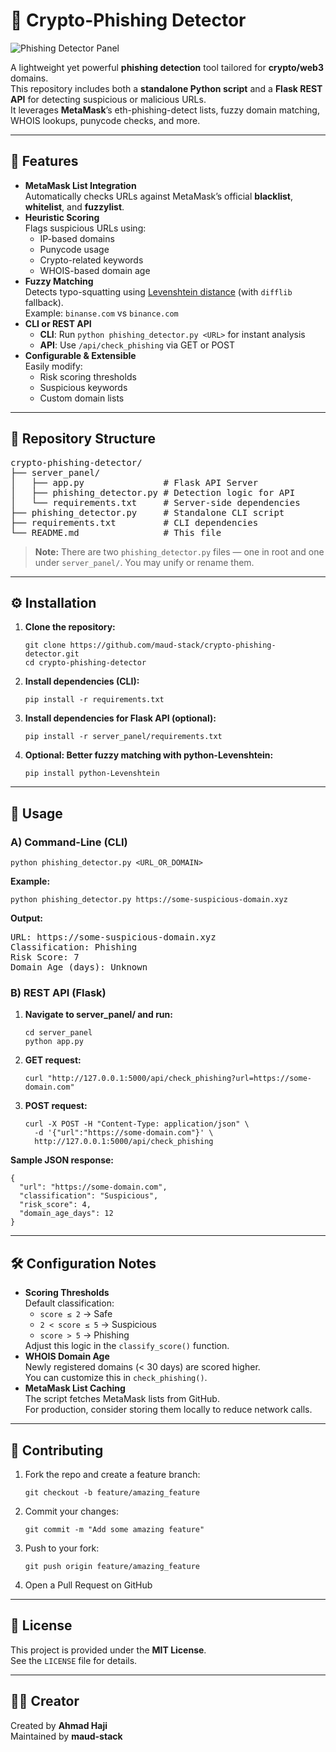 <h1>🚨 Crypto-Phishing Detector</h1>

<img src="https://i.imgur.com/limT7I1.png" alt="Phishing Detector Panel">


<p>
  A lightweight yet powerful <b>phishing detection</b> tool tailored for <b>crypto/web3</b> domains.<br>
  This repository includes both a <b>standalone Python script</b> and a <b>Flask REST API</b> for detecting suspicious or malicious URLs.<br>
  It leverages <b>MetaMask</b>’s eth-phishing-detect lists, fuzzy domain matching, WHOIS lookups, punycode checks, and more.
</p>

<hr>

<h2>🔐 Features</h2>

<ul>
  <li><b>MetaMask List Integration</b><br>
      Automatically checks URLs against MetaMask’s official <b>blacklist</b>, <b>whitelist</b>, and <b>fuzzylist</b>.
  </li>
  <li><b>Heuristic Scoring</b><br>
      Flags suspicious URLs using:
      <ul>
        <li>IP-based domains</li>
        <li>Punycode usage</li>
        <li>Crypto-related keywords</li>
        <li>WHOIS-based domain age</li>
      </ul>
  </li>
  <li><b>Fuzzy Matching</b><br>
      Detects typo-squatting using <a href="https://en.wikipedia.org/wiki/Levenshtein_distance">Levenshtein distance</a> (with <code>difflib</code> fallback).<br>
      Example: <code>binanse.com</code> vs <code>binance.com</code>
  </li>
  <li><b>CLI or REST API</b><br>
      <ul>
        <li><b>CLI</b>: Run <code>python phishing_detector.py &lt;URL&gt;</code> for instant analysis</li>
        <li><b>API</b>: Use <code>/api/check_phishing</code> via GET or POST</li>
      </ul>
  </li>
  <li><b>Configurable & Extensible</b><br>
      Easily modify:
      <ul>
        <li>Risk scoring thresholds</li>
        <li>Suspicious keywords</li>
        <li>Custom domain lists</li>
      </ul>
  </li>
</ul>

<hr>

<h2>📁 Repository Structure</h2>

<pre>
crypto-phishing-detector/
├── server_panel/
│   ├── app.py               # Flask API Server
│   ├── phishing_detector.py # Detection logic for API
│   └── requirements.txt     # Server-side dependencies
├── phishing_detector.py     # Standalone CLI script
├── requirements.txt         # CLI dependencies
└── README.md                # This file
</pre>

<blockquote><b>Note:</b> There are two <code>phishing_detector.py</code> files — one in root and one under <code>server_panel/</code>. You may unify or rename them.</blockquote>

<hr>

<h2>⚙️ Installation</h2>

<ol>
  <li><b>Clone the repository:</b><br>
  <pre><code>git clone https://github.com/maud-stack/crypto-phishing-detector.git
cd crypto-phishing-detector</code></pre></li>

  <li><b>Install dependencies (CLI):</b><br>
  <pre><code>pip install -r requirements.txt</code></pre></li>

  <li><b>Install dependencies for Flask API (optional):</b><br>
  <pre><code>pip install -r server_panel/requirements.txt</code></pre></li>

  <li><b>Optional: Better fuzzy matching with python-Levenshtein:</b><br>
  <pre><code>pip install python-Levenshtein</code></pre></li>
</ol>

<hr>

<h2>🚀 Usage</h2>

<h3>A) Command-Line (CLI)</h3>
<pre><code>python phishing_detector.py &lt;URL_OR_DOMAIN&gt;</code></pre>
<b>Example:</b>
<pre><code>python phishing_detector.py https://some-suspicious-domain.xyz</code></pre>
<b>Output:</b>
<pre>
URL: https://some-suspicious-domain.xyz
Classification: Phishing
Risk Score: 7
Domain Age (days): Unknown
</pre>

<h3>B) REST API (Flask)</h3>

<ol>
  <li><b>Navigate to server_panel/ and run:</b><br>
  <pre><code>cd server_panel
python app.py</code></pre></li>

  <li><b>GET request:</b><br>
  <pre><code>curl "http://127.0.0.1:5000/api/check_phishing?url=https://some-domain.com"</code></pre></li>

  <li><b>POST request:</b><br>
  <pre><code>curl -X POST -H "Content-Type: application/json" \
  -d '{"url":"https://some-domain.com"}' \
  http://127.0.0.1:5000/api/check_phishing</code></pre></li>
</ol>

<b>Sample JSON response:</b>
<pre><code>{
  "url": "https://some-domain.com",
  "classification": "Suspicious",
  "risk_score": 4,
  "domain_age_days": 12
}</code></pre>

<hr>

<h2>🛠 Configuration Notes</h2>

<ul>
  <li><b>Scoring Thresholds</b><br>
    Default classification:
    <ul>
      <li><code>score ≤ 2</code> → Safe</li>
      <li><code>2 &lt; score ≤ 5</code> → Suspicious</li>
      <li><code>score &gt; 5</code> → Phishing</li>
    </ul>
    Adjust this logic in the <code>classify_score()</code> function.
  </li>

  <li><b>WHOIS Domain Age</b><br>
    Newly registered domains (&lt; 30 days) are scored higher.<br>
    You can customize this in <code>check_phishing()</code>.
  </li>

  <li><b>MetaMask List Caching</b><br>
    The script fetches MetaMask lists from GitHub.<br>
    For production, consider storing them locally to reduce network calls.
  </li>
</ul>

<hr>

<h2>🤝 Contributing</h2>

<ol>
  <li>Fork the repo and create a feature branch:<br>
  <pre><code>git checkout -b feature/amazing_feature</code></pre></li>

  <li>Commit your changes:<br>
  <pre><code>git commit -m "Add some amazing feature"</code></pre></li>

  <li>Push to your fork:<br>
  <pre><code>git push origin feature/amazing_feature</code></pre></li>

  <li>Open a Pull Request on GitHub</li>
</ol>

<hr>

<h2>📄 License</h2>
<p>
  This project is provided under the <b>MIT License</b>.<br>
  See the <code>LICENSE</code> file for details.
</p>

<hr>

<h2>👨‍💻 Creator</h2>
<p>
  Created by <b>Ahmad Haji</b><br>
  Maintained by <b>maud-stack</b>
</p>
